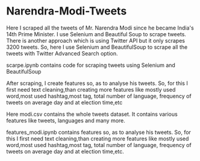 # Narendra-Modi-Tweets

Here I scraped all the tweets of Mr. Narendra Modi since he became India's 14th Prime Minister. I use Selenium and Beautiful Soup to scrape tweets. There is another approach which is using Twitter API but it only scrapes 3200 tweets. So, here I use Selenium and BeautifulSoup to scrape all the tweets with Twitter Advanced Search option.

scarpe.ipynb contains code for scraping tweets using Selenium and BeautifulSoup

After scraping, I create features so, as to analyse his tweets.
So, for this I first need text cleaning,than creating more features like mostly used word,most used hashtag,most tag, total number of language, frequency of tweets on average day and at election time,etc


Here modi.csv contains the whole tweets dataset. It contains various features like tweets, languages and many more.

features_modi.ipynb contains features so, as to analyse his tweets.
So, for this I first need text cleaning,than creating more features like mostly used word,most used hashtag,most tag, total number of language, frequency of tweets on average day and at election time,etc.
